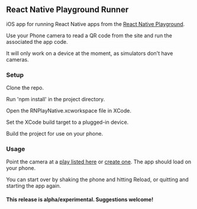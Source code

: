 ## React Native Playground Runner

iOS app for running React Native apps from the [React Native Playground](http://rnplay.org).

Use your Phone camera to read a QR code from the site and run the associated the app code.

It will only work on a device at the moment, as simulators don't have cameras.

### Setup

Clone the repo.

Run 'npm install' in the project directory.

Open the RNPlayNative.xcworkspace file in XCode.

Set the XCode build target to a plugged-in device.

Build the project for use on your phone.

### Usage

Point the camera at a [play listed here](http://rnplay.org/plays) or [create one](http://rnplay.org/plays/new). The app should load on your phone.

You can start over by shaking the phone and hitting Reload, or quitting and starting the app again.


#### This release is alpha/experimental. Suggestions welcome!
 